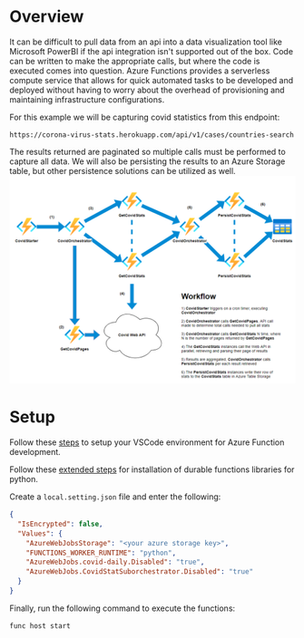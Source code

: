 # Overview
It can be difficult to pull data from an api into a data visualization tool like Microsoft PowerBI if the api integration isn't supported out of the box. Code can be written to make the appropriate calls, but where the code is executed comes into question. Azure Functions provides a serverless compute service that allows for quick automated tasks to be developed and deployed without having to worry about the overhead of provisioning and maintaining infrastructure configurations.

For this example we will be capturing covid statistics from this endpoint:
``` 
https://corona-virus-stats.herokuapp.com/api/v1/cases/countries-search 
```
The results returned are paginated so multiple calls must be performed to capture all data. We will also be persisting the results to an Azure Storage table, but other persistence solutions can be utilized as well.
![Function Call Flow](assets/covid-stats.png)

# Setup
Follow these [steps](https://docs.microsoft.com/en-us/azure/azure-functions/create-first-function-vs-code-python#configure-your-environment) to setup your VSCode environment for Azure Function development.

Follow these [extended steps](https://docs.microsoft.com/en-us/azure/azure-functions/durable/quickstart-python-vscode#install-azure-functions-durable-from-pypi) for installation of durable functions libraries for python.

Create a `local.setting.json` file and enter the following:
``` json
{
  "IsEncrypted": false,
  "Values": {
    "AzureWebJobsStorage": "<your azure storage key>",
    "FUNCTIONS_WORKER_RUNTIME": "python",
    "AzureWebJobs.covid-daily.Disabled": "true",
    "AzureWebJobs.CovidStatSuborchestrator.Disabled": "true"
  }
}

```

Finally, run the following command to execute the functions:
```
func host start
```